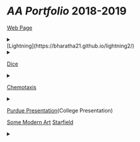 # *AA Portfolio* 2018-2019

[Web Page](https://bharatha21.github.io/WebPageAashish/WebTest/Vacations.html) <details>  
 <summary></summary>
        When I look back on my WebPage, it is really cool to see how I was able to display my cool photos from all 
        the vacations I have been on, on to a web page. This was a big step for my understanding on how much I can 
        do with java and html. It also made me realize how much I am capable of doing much more.
                </details>
[Lightning](https://bharatha21.github.io/lightning2/) <details>  
 <summary> </summary>
        Looking back on my Lightnig project, I remember how difficult it was to actually get the Lightning to appear
        on the screen. It was during this project that I became really comfortable asking for help when I was on the
        struggle bus. The project itself turned out good, although I might have to recheck my color schemes.
               </details>
 
[Dice](https://bharatha21.github.io/dice3/)
<details>  
 <summary></summary>
        Dice was one of my favorite projects we did all Tri, not only did I have fun while doing it but I figured it 
        out early and was able to tinker and make it better.
      </details>
      
[Chemotaxis](https://bharatha21.github.io/chemotaxis4/)
<details>  
 <summary></summary>
        Chemotaxis was rough. It was really funny how I got my project, at first I created a bunch of circle objects
        and played around with the randomizer. I can still make it better, but I like where I ended.  
 </details>
 
[Purdue Presentation](https://docs.google.com/presentation/d/1dwFqulrfwr6D_06PPsU23uqHluj66n033EemwrsieE0/edit?usp=sharing)(College Presentation)

[Some Modern Art](https://bharatha21.github.io/PracticeChemo/)
[Starfield](https://bharatha21.github.io/starfield5/)
<details>  
 <summary></summary>
 Starfield was really fun, although it was difficult and confusing, I still had a good time doing it. I ended up doing an American themed project. The most difficult part was getting the ineritance and interface to work. 
 </detail>
* tough code (code that's difficult)

```Java
void draw()
{
  background(85, 156, 198);

  while (endX<600) {
    stroke((int)(Math.random()*255)+1, (int)(Math.random()*255)+1, (int)(Math.random()*255)+1) ;
    endX=startX+((int)(Math.random()*10));
    endY=startY+((int)(Math.random()*19)-9);
    line(endX, endY, startX, startY);
    startX=endX;
    startY=endY;
  }
}
```

